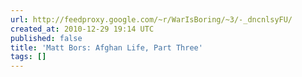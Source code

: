 ```yaml
---
url: http://feedproxy.google.com/~r/WarIsBoring/~3/-_dncnlsyFU/
created_at: 2010-12-29 19:14 UTC
published: false
title: 'Matt Bors: Afghan Life, Part Three'
tags: []
---
```



